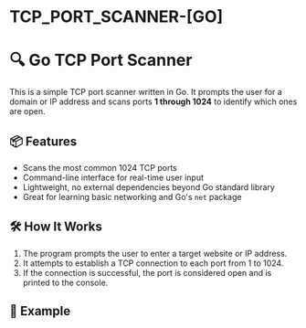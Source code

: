 # TCP_PORT_SCANNER-[GO]
# 🔍 Go TCP Port Scanner

This is a simple TCP port scanner written in Go. It prompts the user for a domain or IP address and scans ports **1 through 1024** to identify which ones are open.

## 📦 Features

- Scans the most common 1024 TCP ports
- Command-line interface for real-time user input
- Lightweight, no external dependencies beyond Go standard library
- Great for learning basic networking and Go's `net` package

## 🛠 How It Works

1. The program prompts the user to enter a target website or IP address.
2. It attempts to establish a TCP connection to each port from 1 to 1024.
3. If the connection is successful, the port is considered open and is printed to the console.

## 🧪 Example

